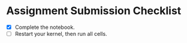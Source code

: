 
# Assignment Submission Checklist

- [x] Complete the notebook.
- [ ] Restart your kernel, then run all cells.

